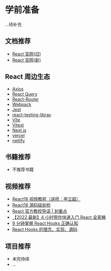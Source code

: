 # 学前准备

...待补充

## 文档推荐

- [React 官网(旧)](https://reactjs.org/)
- [React 官网(新)](https://beta.reactjs.org/)

## React 周边生态

- [Axios](https://axios-http.com/docs/intro)
- [React Query](https://tanstack.com/query/v4/?from=reactQueryV3&original=https://react-query-v3.tanstack.com/)
- [React-Router](https://reactrouter.com/en/main)
- [Webpack](https://webpack.js.org/)
- [Jest](https://jestjs.io/docs/tutorial-react)
- [react-testing-libray](https://testing-library.com/docs/react-testing-library/intro/)
- [Vite](https://vitejs.dev/)
- [Vitest](https://vitest.dev/)
- [Next.js](https://nextjs.org/)
- [vercel](https://vercel.com/)
- [netlify](https://www.netlify.com/)

## 书籍推荐

- 不推荐书籍

## 视频推荐

- [React18 视频教程（讲师：李立超）](https://www.bilibili.com/video/BV1bS4y1b7NV/?spm_id_from=333.337.search-card.all.click&vd_source=e9c5e2aa24951421eff7112778ab4b57)
- [React18 源码级剖析](https://www.bilibili.com/video/BV1qS4y1m7GY/?spm_id_from=333.337.search-card.all.click)
- [React 官方教程导读 | 划重点](https://www.bilibili.com/video/BV1tm4y1X7HD/?spm_id_from=333.999.0.0&vd_source=e9c5e2aa24951421eff7112778ab4b57)
- [【2022 最新】4 小时带你快速入门 React 全家桶](https://www.bilibili.com/video/BV1tY411G7UP/?spm_id_from=333.337.search-card.all.click&vd_source=e9c5e2aa24951421eff7112778ab4b57)
- [9 分钟掌握 React Hooks 正确认知](https://www.bilibili.com/video/BV1JU4y1E73v/?spm_id_from=333.337.search-card.all.click)
- [React Hooks 的理念、实现、源码](https://www.bilibili.com/video/BV1iV411b7L1/?spm_id_from=333.337.search-card.all.click)

## 项目推荐

- 未完待续
- ...
